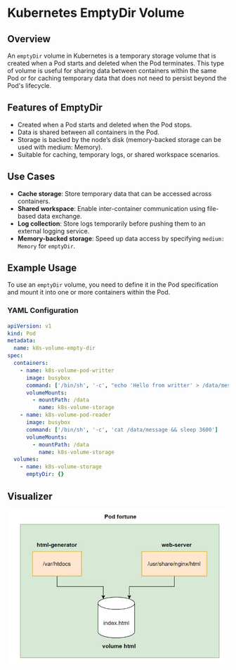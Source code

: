 # Kubernetes EmptyDir Volume

## Overview

An `emptyDir` volume in Kubernetes is a temporary storage volume that is created when a Pod starts and deleted when the Pod terminates. This type of volume is useful for sharing data between containers within the same Pod or for caching temporary data that does not need to persist beyond the Pod's lifecycle.

## Features of EmptyDir

- Created when a Pod starts and deleted when the Pod stops.
- Data is shared between all containers in the Pod.
- Storage is backed by the node’s disk (memory-backed storage can be used with medium: Memory).
- Suitable for caching, temporary logs, or shared workspace scenarios.

## Use Cases

- **Cache storage**: Store temporary data that can be accessed across containers.
- **Shared workspace**: Enable inter-container communication using file-based data exchange.
- **Log collection**: Store logs temporarily before pushing them to an external logging service.
- **Memory-backed storage**: Speed up data access by specifying `medium: Memory` for `emptyDir`.

## Example Usage

To use an `emptyDir` volume, you need to define it in the Pod specification and mount it into one or more containers within the Pod.

### YAML Configuration

```yaml
apiVersion: v1
kind: Pod
metadata:
  name: k8s-volume-empty-dir
spec:
  containers:
    - name: k8s-volume-pod-writter
      image: busybox
      command: ['/bin/sh', '-c', "echo 'Hello from writter' > /data/message & sleep 3600"]
      volumeMounts:
        - mountPath: /data
          name: k8s-volume-storage
    - name: k8s-volume-pod-reader
      image: busybox
      command: ['/bin/sh', '-c', 'cat /data/message && sleep 3600']
      volumeMounts:
        - mountPath: /data
          name: k8s-volume-storage
  volumes:
    - name: k8s-volume-storage
      emptyDir: {}
```

## Visualizer

![EmptyDir](../../images/empty-dir.png)
